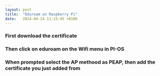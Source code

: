 ```yaml
---
layout: post
title:  "Eduroam on Raspberry Pi"
date:   2024-04-24 11:15:45 +0100
---
```


### First download the certificate

<a href="https://www.qmul.ac.uk/its/media/its/documents/supportdocuments/selfhelp/QM-PKI-SRV-001-CA.cer"></a>

### Then click on eduroam on the Wifi menu in PI-OS

### When prompted select the AP methood as PEAP, then add the certificate you just added from 